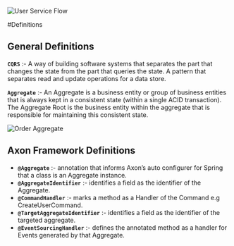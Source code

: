 ![User Service Flow](https://lh3.googleusercontent.com/9fRkGl_6phO9AKFjEFO7kjdmSB5ZZ8rXUqy0BZan1txpwFW5rgZhGS966Ju7RvmdL6NxxJ_ml7hGBsnLEq68xe8nhJCFBaQVumoeeG_bTQPOAyp4NtZZxcSKN9x6vRMPFojiSx_mY3Wa1VdIHg5XYPvNW6QewyaN6SJdUKCDMCNRFDEMJL2FCa8Y1ghUzNXDECc1koxfN0K1XbD4N2cF4Oe_LKqxJkRU9PqqILUYGzX3TP0T5j1RZISShX7goq2Pte3GTQGb2kqAHvACNrG8Em96GUzsSgs2jZZfZg46ECiGygQacTvTxcEkRaa3cAMO8-qBiFqKCmIuG0_aHQRQTabR1p8IfH2mmBBqygmfCczFLs9GCL1AAAd-mg6aUEYwXQSdflrtE-HVP-s_akO_qHn-0X4kEq8HW6voAAzqYTE6QQpjkcgD6GZEHCEyqsSLf1-yT3mqE5L-AtZLbv_21LwI7kyVVJMgpuK7nh6tC0tQWAujQ1En1aNdnAG38Sdv9_iOvDQrgxtuUnDvm8J-vOYoF7kyUIoExbXnmJn3Wpm0B-py15q-BugWs1JEBIsEyUPev971ZHk4eSRJ5l2JKn7xPBZ6H_E0i4djeMUB2HIjVEQK5EynBSjf2ioVTxefZ3CYSwFJyxbNGG3f9NM2x9zMlPOSPhlo60jfJNR18iN4YF1-y9K3aEPmZ5AH=w1784-h976-no?authuser=0)

#Definitions

## General Definitions

**`CQRS`** :- A way of building software systems that separates the part that changes the state from the part that queries the state. 
            A pattern that separates read and update operations for a data store.

**`Aggregate`** :- An Aggregate is a business entity or group of business entities that is always kept in a consistent state (within a single ACID transaction). 
             The Aggregate Root is the business entity within the aggregate that is responsible for maintaining this consistent state.

![Order Aggregate](https://blog.nebrass.fr/wp-content/uploads/cqrs-es-order-aggregate-768x945.png)

## Axon Framework Definitions
* **`@Aggregate`** :-  annotation that informs Axon’s auto configurer for Spring that a class is an Aggregate instance.
* **`@AggregateIdentifier`** :- identifies a field as the identifier of the Aggregate.
* **`@CommandHandler`** :- marks a method as a Handler of the Command e.g CreateUserCommand.
* **`@TargetAggregateIdentifier`** :- identifies a field as the identifier of the targeted aggregate.
* **`@EventSourcingHandler`** :- defines the annotated method as a handler for Events generated by that Aggregate.